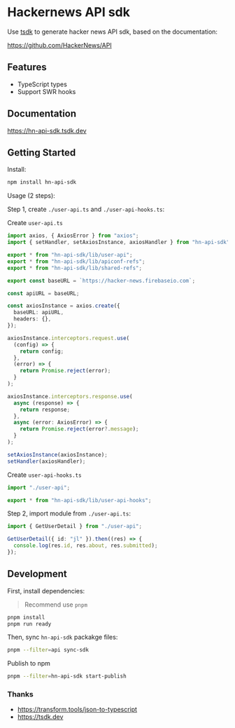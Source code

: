 # Hackernews API sdk

Use [tsdk](https://tsdk.dev) to generate hacker news API sdk, based on the documentation:

https://github.com/HackerNews/API

## Features

- TypeScript types
- Support SWR hooks

## Documentation

https://hn-api-sdk.tsdk.dev

## Getting Started

Install:

```sh
npm install hn-api-sdk
```

Usage (2 steps):

Step 1, create `./user-api.ts` and `./user-api-hooks.ts`:

Create `user-api.ts`

```ts
import axios, { AxiosError } from "axios";
import { setHandler, setAxiosInstance, axiosHandler } from "hn-api-sdk";

export * from "hn-api-sdk/lib/user-api";
export * from "hn-api-sdk/lib/apiconf-refs";
export * from "hn-api-sdk/lib/shared-refs";

export const baseURL = `https://hacker-news.firebaseio.com`;

const apiURL = baseURL;

const axiosInstance = axios.create({
  baseURL: apiURL,
  headers: {},
});

axiosInstance.interceptors.request.use(
  (config) => {
    return config;
  },
  (error) => {
    return Promise.reject(error);
  }
);

axiosInstance.interceptors.response.use(
  async (response) => {
    return response;
  },
  async (error: AxiosError) => {
    return Promise.reject(error?.message);
  }
);

setAxiosInstance(axiosInstance);
setHandler(axiosHandler);
```

Create `user-api-hooks.ts`

```ts user-api-hooks.ts
import "./user-api";

export * from "hn-api-sdk/lib/user-api-hooks";
```

Step 2, import module from `./user-api.ts`:

```ts
import { GetUserDetail } from "./user-api";

GetUserDetail({ id: "jl" }).then((res) => {
  console.log(res.id, res.about, res.submitted);
});
```

## Development

First, install dependencies:

> Recommend use `pnpm`

```sh
pnpm install
pnpm run ready
```

Then, sync `hn-api-sdk` packakge files:

```sh
pnpm --filter=api sync-sdk
```

Publish to npm

```sh
pnpm --filter=hn-api-sdk start-publish
```

### Thanks

- https://transform.tools/json-to-typescript
- https://tsdk.dev
